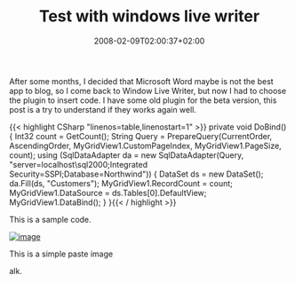 ﻿---
title: "Test with windows live writer"
description: ""
date: 2008-02-09T02:00:37+02:00
draft: false
tags: [General]
categories: [General]
---
After some months, I decided that Microsoft Word maybe is not the best app to blog, so I come back to Window Live Writer, but now I had to choose the plugin to insert code. I have some old plugin for the beta version, this post is a try to understand if they works again well.

{{< highlight CSharp "linenos=table,linenostart=1" >}}
        private void DoBind() {
            Int32 count = GetCount();
            String Query =
                PrepareQuery(CurrentOrder, AscendingOrder, MyGridView1.CustomPageIndex, MyGridView1.PageSize, count);
            using (SqlDataAdapter da = new SqlDataAdapter(Query, "server=localhost\\sql2000;Integrated Security=SSPI;Database=Northwind")) {
                DataSet ds = new DataSet();
                da.Fill(ds, "Customers");
                MyGridView1.RecordCount = count;
                MyGridView1.DataSource = ds.Tables[0].DefaultView;
                MyGridView1.DataBind();
            }
        }{{< / highlight >}}

<!-- Code inserted with Steve Dunn's Windows Live Writer Code Formatter Plugin.  http://dunnhq.com -->

This is a sample code.

[![image](http://www.nablasoft.com/Alkampfer/wp-content/uploads/2008/02/image-thumb.png)](http://www.nablasoft.com/Alkampfer/wp-content/uploads/2008/02/image.png)

This is a simple paste image

alk.
